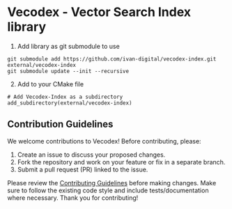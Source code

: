 # Vecodex - Vector Search Index library

1. Add library as git submodule to use
```
git submodule add https://github.com/ivan-digital/vecodex-index.git external/vecodex-index
git submodule update --init --recursive
```

2. Add to your CMake file
```
# Add Vecodex-Index as a subdirectory
add_subdirectory(external/vecodex-index)
```

## Contribution Guidelines

We welcome contributions to Vecodex! Before contributing, please:
1. Create an issue to discuss your proposed changes.
2. Fork the repository and work on your feature or fix in a separate branch.
3. Submit a pull request (PR) linked to the issue.

Please review the [Contributing Guidelines](CONTRIBUTING.md) before making changes. Make sure to follow the existing code style and include tests/documentation where necessary. Thank you for contributing!
